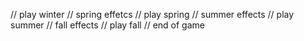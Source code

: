 

// play winter
// spring effetcs
// play spring
// summer effects
// play summer
// fall effects
// play fall
// end of game